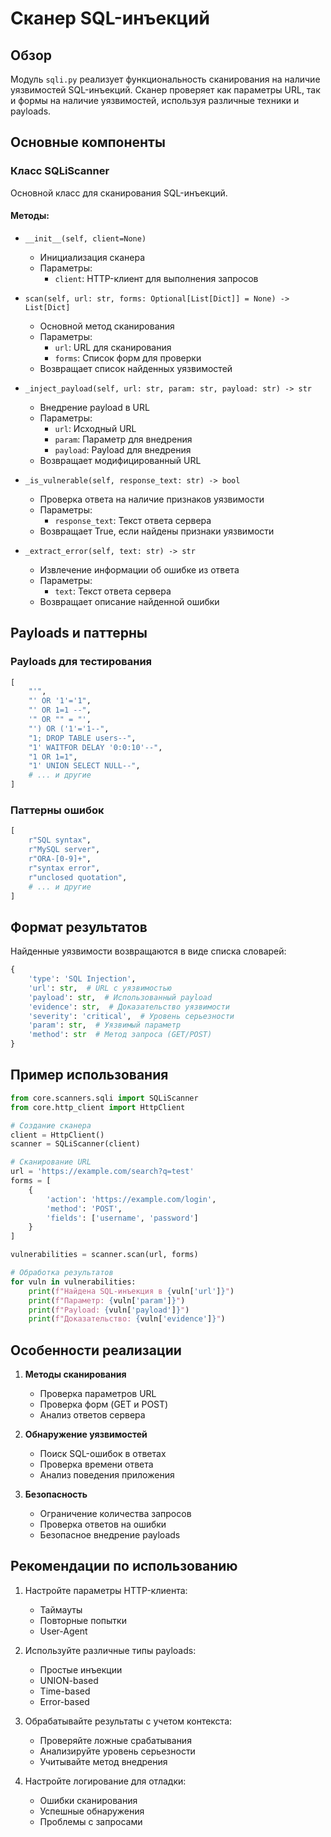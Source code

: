 # Сканер SQL-инъекций

## Обзор
Модуль `sqli.py` реализует функциональность сканирования на наличие уязвимостей SQL-инъекций. Сканер проверяет как параметры URL, так и формы на наличие уязвимостей, используя различные техники и payloads.

## Основные компоненты

### Класс SQLiScanner
Основной класс для сканирования SQL-инъекций.

#### Методы:
- `__init__(self, client=None)`
  - Инициализация сканера
  - Параметры:
    - `client`: HTTP-клиент для выполнения запросов

- `scan(self, url: str, forms: Optional[List[Dict]] = None) -> List[Dict]`
  - Основной метод сканирования
  - Параметры:
    - `url`: URL для сканирования
    - `forms`: Список форм для проверки
  - Возвращает список найденных уязвимостей

- `_inject_payload(self, url: str, param: str, payload: str) -> str`
  - Внедрение payload в URL
  - Параметры:
    - `url`: Исходный URL
    - `param`: Параметр для внедрения
    - `payload`: Payload для внедрения
  - Возвращает модифицированный URL

- `_is_vulnerable(self, response_text: str) -> bool`
  - Проверка ответа на наличие признаков уязвимости
  - Параметры:
    - `response_text`: Текст ответа сервера
  - Возвращает True, если найдены признаки уязвимости

- `_extract_error(self, text: str) -> str`
  - Извлечение информации об ошибке из ответа
  - Параметры:
    - `text`: Текст ответа сервера
  - Возвращает описание найденной ошибки

## Payloads и паттерны

### Payloads для тестирования
```python
[
    "'",
    "' OR '1'='1",
    "' OR 1=1 --",
    '" OR "" = "',
    "') OR ('1'='1--",
    "1; DROP TABLE users--",
    "1' WAITFOR DELAY '0:0:10'--",
    "1 OR 1=1",
    "1' UNION SELECT NULL--",
    # ... и другие
]
```

### Паттерны ошибок
```python
[
    r"SQL syntax",
    r"MySQL server",
    r"ORA-[0-9]+",
    r"syntax error",
    r"unclosed quotation",
    # ... и другие
]
```

## Формат результатов

Найденные уязвимости возвращаются в виде списка словарей:

```python
{
    'type': 'SQL Injection',
    'url': str,  # URL с уязвимостью
    'payload': str,  # Использованный payload
    'evidence': str,  # Доказательство уязвимости
    'severity': 'critical',  # Уровень серьезности
    'param': str,  # Уязвимый параметр
    'method': str  # Метод запроса (GET/POST)
}
```

## Пример использования

```python
from core.scanners.sqli import SQLiScanner
from core.http_client import HttpClient

# Создание сканера
client = HttpClient()
scanner = SQLiScanner(client)

# Сканирование URL
url = 'https://example.com/search?q=test'
forms = [
    {
        'action': 'https://example.com/login',
        'method': 'POST',
        'fields': ['username', 'password']
    }
]

vulnerabilities = scanner.scan(url, forms)

# Обработка результатов
for vuln in vulnerabilities:
    print(f"Найдена SQL-инъекция в {vuln['url']}")
    print(f"Параметр: {vuln['param']}")
    print(f"Payload: {vuln['payload']}")
    print(f"Доказательство: {vuln['evidence']}")
```

## Особенности реализации

1. **Методы сканирования**
   - Проверка параметров URL
   - Проверка форм (GET и POST)
   - Анализ ответов сервера

2. **Обнаружение уязвимостей**
   - Поиск SQL-ошибок в ответах
   - Проверка времени ответа
   - Анализ поведения приложения

3. **Безопасность**
   - Ограничение количества запросов
   - Проверка ответов на ошибки
   - Безопасное внедрение payloads

## Рекомендации по использованию

1. Настройте параметры HTTP-клиента:
   - Таймауты
   - Повторные попытки
   - User-Agent

2. Используйте различные типы payloads:
   - Простые инъекции
   - UNION-based
   - Time-based
   - Error-based

3. Обрабатывайте результаты с учетом контекста:
   - Проверяйте ложные срабатывания
   - Анализируйте уровень серьезности
   - Учитывайте метод внедрения

4. Настройте логирование для отладки:
   - Ошибки сканирования
   - Успешные обнаружения
   - Проблемы с запросами 